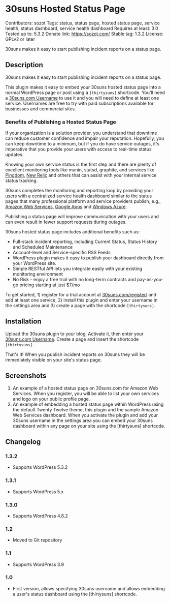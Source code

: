 # 30suns Hosted Status Page
Contributors: sozot
Tags: status, status page, hosted status page, service health, status dashboard, service health dashboard
Requires at least: 3.0
Tested up to: 5.3.2
Donate link: https://sozot.com/
Stable tag: 1.3.2
License: GPLv2 or later

30suns makes it easy to start publishing incident reports on a status page.

## Description

30suns makes it easy to start publishing incident reports on a status page.

This plugin makes it easy to embed your 30suns hosted status page into a normal WordPress page or post using a <code>[thirtysuns]</code> shortcode. You'll need a [30suns.com Username](http://30suns.com/) to use it and you will need to define at least one service. Usernames are free to try with paid subscriptions available for businesses and commercial sites.

### Benefits of Publishing a Hosted Status Page

If your organization is a solution provider, you understand that downtime can reduce customer confidence and impair your reputation. Hopefully, you can keep downtime to a minimum, but if you do have service outages, it's imperative that you provide your users with access to real-time status updates. 

Knowing your own service status is the first step and there are plenty of excellent monitoring tools like munin, statsd, graphite, and services like [Pingdom](https://www.pingdom.com/), [New Relic](http://newrelic.com/) and others that can assist with your internal service status tracking.

30suns completes the monitoring and reporting loop by providing your users with a centralized service health dashboard similar to the status pages that many professional platform and service providers publish, e.g., [Amazon Web Services](http://status.aws.amazon.com/), [Google Apps](http://www.google.com/appsstatus) and [Windows Azure](http://www.windowsazure.com/en-us/support/service-dashboard/).

Publishing a status page will improve communication with your users and can even result in fewer support requests during outages.

30suns hosted status page includes additional benefits such as:

* Full-stack incident reporting, including Current Status, Status History and Scheduled Maintenance
* Account-level and Service-specific RSS Feeds
* WordPress plugin makes it easy to publish your dashboard directly from your WordPress site.
* Simple RESTful API lets you integrate easily with your existing monitoring environment
* No Risk - enjoy a free trial with no long-term contracts and pay-as-you-go pricing starting at just $7/mo

To get started, 1) register for a trial account at [30suns.com/register/](https://30suns.com/register/) and add at least one service, 2) install this plugin and enter your username in the settings area and 3) create a page with the shortcode <code>[thirtysuns]</code>.

## Installation

Upload the 30suns plugin to your blog, Activate it, then enter your [30suns.com Username](http://30suns.com/). Create a page and insert the shortcode <code>[thirtysuns]</code>. 

That's it! When you publish incident reports on 30suns they will be immediately visible on your site's status page.

## Screenshots

1. An example of a hosted status page on 30suns.com for Amazon Web Services. When you register, you will be able to list your own services and logo on your public profile page.
2. An example of embedding a hosted status page within WordPress using the default Twenty Twelve theme, this plugin and the sample Amazon Web Services dashboard. When you activate the plugin and add your 30suns username in the settings area you can embed your 30suns dashboard within any page on your site using the [thirtysuns] shortcode.

## Changelog

### 1.3.2
* Supports WordPress 5.3.2

### 1.3.1
* Supports WordPress 5.x

### 1.3.0
* Supports WordPress 4.8.2

### 1.2
* Moved to Git repository

### 1.1
* Supports WordPress 3.9

### 1.0
* First version, allows specifying 30suns username and allows embedding a user's status dashboard using the [thirtysuns] shortcode.
